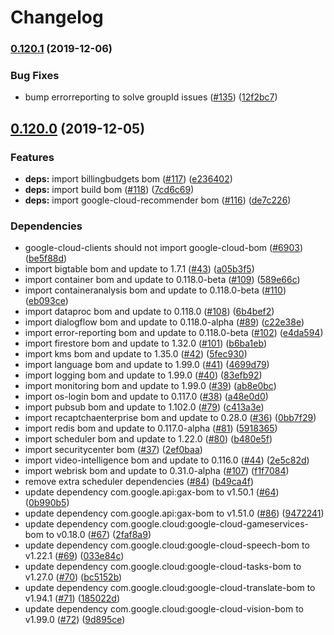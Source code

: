 # Changelog

### [0.120.1](https://www.github.com/googleapis/java-cloud-bom/compare/v0.120.0...v0.120.1) (2019-12-06)


### Bug Fixes

* bump errorreporting to solve groupId issues ([#135](https://www.github.com/googleapis/java-cloud-bom/issues/135)) ([12f2bc7](https://www.github.com/googleapis/java-cloud-bom/commit/12f2bc7502ed2eb1e8cc459e6e0cdf39088137df))

## [0.120.0](https://www.github.com/googleapis/java-cloud-bom/compare/v0.119.0...v0.120.0) (2019-12-05)


### Features

* **deps:** import billingbudgets bom ([#117](https://www.github.com/googleapis/java-cloud-bom/issues/117)) ([e236402](https://www.github.com/googleapis/java-cloud-bom/commit/e2364021f8efed77a4bdaebba3c4b02d42932ce4))
* **deps:** import build bom ([#118](https://www.github.com/googleapis/java-cloud-bom/issues/118)) ([7cd6c69](https://www.github.com/googleapis/java-cloud-bom/commit/7cd6c69256995f1dbd4e4f587744bd68a1789e09))
* **deps:** import google-cloud-recommender bom ([#116](https://www.github.com/googleapis/java-cloud-bom/issues/116)) ([de7c226](https://www.github.com/googleapis/java-cloud-bom/commit/de7c2268cc40f8c1059339bfada31a4ec107dd4d))


### Dependencies

* google-cloud-clients should not import google-cloud-bom ([#6903](https://www.github.com/googleapis/java-cloud-bom/issues/6903)) ([be5f88d](https://www.github.com/googleapis/java-cloud-bom/commit/be5f88d52acd39f5cd51402afa7830d25d27b3b0))
* import bigtable bom and update to 1.7.1 ([#43](https://www.github.com/googleapis/java-cloud-bom/issues/43)) ([a05b3f5](https://www.github.com/googleapis/java-cloud-bom/commit/a05b3f5b805da8d7095f4a896c0a024040486214))
* import container bom and update to 0.118.0-beta ([#109](https://www.github.com/googleapis/java-cloud-bom/issues/109)) ([589e66c](https://www.github.com/googleapis/java-cloud-bom/commit/589e66cefc94208c200d5f8e0cad8aaffc824f08))
* import containeranalysis bom and update to 0.118.0-beta ([#110](https://www.github.com/googleapis/java-cloud-bom/issues/110)) ([eb093ce](https://www.github.com/googleapis/java-cloud-bom/commit/eb093ce7378cda86bf41c3caf8d2ab3bdfde88fb))
* import dataproc bom and update to 0.118.0 ([#108](https://www.github.com/googleapis/java-cloud-bom/issues/108)) ([6b4bef2](https://www.github.com/googleapis/java-cloud-bom/commit/6b4bef25224c723442637a871f37f0b5821ff7ab))
* import dialogflow bom and update to 0.118.0-alpha ([#89](https://www.github.com/googleapis/java-cloud-bom/issues/89)) ([c22e38e](https://www.github.com/googleapis/java-cloud-bom/commit/c22e38e5580a90be9a57656982d7ef313a7fd4e4))
* import error-reporting bom and update to 0.118.0-beta ([#102](https://www.github.com/googleapis/java-cloud-bom/issues/102)) ([e4da594](https://www.github.com/googleapis/java-cloud-bom/commit/e4da594a808f2dd1cdf0ca36117ea5d3e8f1abae))
* import firestore bom and update to 1.32.0 ([#101](https://www.github.com/googleapis/java-cloud-bom/issues/101)) ([b6ba1eb](https://www.github.com/googleapis/java-cloud-bom/commit/b6ba1ebacb721307a95776005e934cba59ddd9e9))
* import kms bom and update to 1.35.0 ([#42](https://www.github.com/googleapis/java-cloud-bom/issues/42)) ([5fec930](https://www.github.com/googleapis/java-cloud-bom/commit/5fec93009e0cdba4b82c6bcf6d9dd99fbbe35b0c))
* import language bom and update to 1.99.0 ([#41](https://www.github.com/googleapis/java-cloud-bom/issues/41)) ([4699d79](https://www.github.com/googleapis/java-cloud-bom/commit/4699d7975ffaf1fc73d2f5ba63e6b62e5bd51c66))
* import logging bom and update to 1.99.0 ([#40](https://www.github.com/googleapis/java-cloud-bom/issues/40)) ([83efb92](https://www.github.com/googleapis/java-cloud-bom/commit/83efb92f0af944d83602781b16df45219581f66e))
* import monitoring bom and update to 1.99.0 ([#39](https://www.github.com/googleapis/java-cloud-bom/issues/39)) ([ab8e0bc](https://www.github.com/googleapis/java-cloud-bom/commit/ab8e0bc9141425707f59d6704b1efe7b938ec6eb))
* import os-login bom and update to 0.117.0 ([#38](https://www.github.com/googleapis/java-cloud-bom/issues/38)) ([a48e0d0](https://www.github.com/googleapis/java-cloud-bom/commit/a48e0d0392cb9b889de7c0a43b1502d974da0244))
* import pubsub bom and update to 1.102.0 ([#79](https://www.github.com/googleapis/java-cloud-bom/issues/79)) ([c413a3e](https://www.github.com/googleapis/java-cloud-bom/commit/c413a3e8b469f74e45ffab966915e7968b04665b))
* import recaptchaenterprise bom and update to 0.28.0 ([#36](https://www.github.com/googleapis/java-cloud-bom/issues/36)) ([0bb7f29](https://www.github.com/googleapis/java-cloud-bom/commit/0bb7f297b9e3b3e343bf52d43d9d27f68be08ceb))
* import redis bom and update to 0.117.0-alpha ([#81](https://www.github.com/googleapis/java-cloud-bom/issues/81)) ([5918365](https://www.github.com/googleapis/java-cloud-bom/commit/59183659fad8428f7d61cadf1f10aa2306faeafd))
* import scheduler bom and update to 1.22.0 ([#80](https://www.github.com/googleapis/java-cloud-bom/issues/80)) ([b480e5f](https://www.github.com/googleapis/java-cloud-bom/commit/b480e5fa8febb19cd76f0fb206f3466ef32d3440))
* import securitycenter bom ([#37](https://www.github.com/googleapis/java-cloud-bom/issues/37)) ([2ef0baa](https://www.github.com/googleapis/java-cloud-bom/commit/2ef0baa28a5d3a4bf93366c50bda3b30fdd116b9))
* import video-intelligence bom and update to 0.116.0 ([#44](https://www.github.com/googleapis/java-cloud-bom/issues/44)) ([2e5c82d](https://www.github.com/googleapis/java-cloud-bom/commit/2e5c82d8803a0e7e13cd823f2c577e712328fa77))
* import webrisk bom and update to 0.31.0-alpha ([#107](https://www.github.com/googleapis/java-cloud-bom/issues/107)) ([f1f7084](https://www.github.com/googleapis/java-cloud-bom/commit/f1f7084b80ee2a4ab41a434a4e40dc8aa90e4287))
* remove extra scheduler dependencies ([#84](https://www.github.com/googleapis/java-cloud-bom/issues/84)) ([b49ca4f](https://www.github.com/googleapis/java-cloud-bom/commit/b49ca4f9919710e2d41e4a000a944acdc632c2d0))
* update dependency com.google.api:gax-bom to v1.50.1 ([#64](https://www.github.com/googleapis/java-cloud-bom/issues/64)) ([0b990b5](https://www.github.com/googleapis/java-cloud-bom/commit/0b990b56f2d5afeee61749d167b6099c1ce95199))
* update dependency com.google.api:gax-bom to v1.51.0 ([#86](https://www.github.com/googleapis/java-cloud-bom/issues/86)) ([9472241](https://www.github.com/googleapis/java-cloud-bom/commit/9472241c88b2250c763fa1ff1a878f95c603402a))
* update dependency com.google.cloud:google-cloud-gameservices-bom to v0.18.0 ([#67](https://www.github.com/googleapis/java-cloud-bom/issues/67)) ([2faf8a9](https://www.github.com/googleapis/java-cloud-bom/commit/2faf8a90bb0fc086e7d24fbc2606122f6eb24542))
* update dependency com.google.cloud:google-cloud-speech-bom to v1.22.1 ([#69](https://www.github.com/googleapis/java-cloud-bom/issues/69)) ([033e84c](https://www.github.com/googleapis/java-cloud-bom/commit/033e84c916787a831c510aa2653891de47257e66))
* update dependency com.google.cloud:google-cloud-tasks-bom to v1.27.0 ([#70](https://www.github.com/googleapis/java-cloud-bom/issues/70)) ([bc5152b](https://www.github.com/googleapis/java-cloud-bom/commit/bc5152b5d3501073748410ab970d453188a16259))
* update dependency com.google.cloud:google-cloud-translate-bom to v1.94.1 ([#71](https://www.github.com/googleapis/java-cloud-bom/issues/71)) ([185022d](https://www.github.com/googleapis/java-cloud-bom/commit/185022de1463420d517b8dff9b027e19a5ffb17e))
* update dependency com.google.cloud:google-cloud-vision-bom to v1.99.0 ([#72](https://www.github.com/googleapis/java-cloud-bom/issues/72)) ([9d895ce](https://www.github.com/googleapis/java-cloud-bom/commit/9d895cefa8fb166de83ea53b72711d677e25347d))
